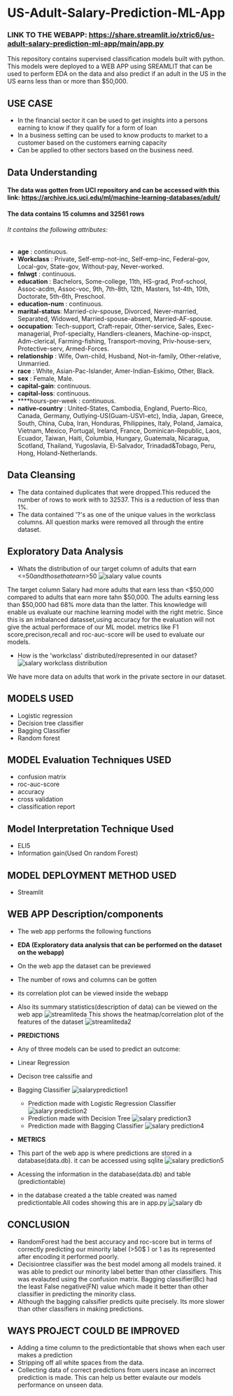 # US-Adult-Salary-Prediction-ML-App
### LINK TO THE WEBAPP: https://share.streamlit.io/xtric6/us-adult-salary-prediction-ml-app/main/app.py
This repository contains supervised classification models built with python. This models were deployed to a WEB APP using SREAMLIT that can be used to perform EDA on the data and also predict if an adult in the US in the US earns less than or more than $50,000.

## USE CASE
- In the financial sector it can be used to get insights into a persons earning to know if they qualify for a form of loan
- In a business setting can be used to know products to market to a customer based on the customers earning capacity
- Can be applied to other sectors based on the business need.

## Data Understanding
#### The data was gotten from UCI repository and can be accessed with this link: https://archive.ics.uci.edu/ml/machine-learning-databases/adult/

#### The data contains 15 columns and 32561 rows

###### It contains the following attributes:
- ****age**** : continuous.
- ****Workclass**** : Private, Self-emp-not-inc, Self-emp-inc, Federal-gov, Local-gov, State-gov, Without-pay, Never-worked.
- ****fnlwgt**** : continuous.
- ****education**** : Bachelors, Some-college, 11th, HS-grad, Prof-school, Assoc-acdm, Assoc-voc, 9th, 7th-8th, 12th, Masters, 1st-4th, 10th, Doctorate, 5th-6th, Preschool.
- ****education-num**** : continuous.
- ****marital-status****: Married-civ-spouse, Divorced, Never-married, Separated, Widowed, Married-spouse-absent, Married-AF-spouse.
- ****occupation****: Tech-support, Craft-repair, Other-service, Sales, Exec-managerial, Prof-specialty, Handlers-cleaners, Machine-op-inspct, Adm-clerical, Farming-fishing, Transport-moving, Priv-house-serv, Protective-serv, Armed-Forces.
- ****relationship**** : Wife, Own-child, Husband, Not-in-family, Other-relative, Unmarried.
- ****race**** : White, Asian-Pac-Islander, Amer-Indian-Eskimo, Other, Black.
- ****sex**** : Female, Male.
- ****capital-gain****: continuous.
- ****capital-loss****: continuous.
- ****hours-per-week : continuous.
- ****native-country**** : United-States, Cambodia, England, Puerto-Rico, Canada, Germany, Outlying-US(Guam-USVI-etc), India, Japan, Greece, South, China, Cuba, Iran, Honduras, Philippines, Italy, Poland, Jamaica, Vietnam, Mexico, Portugal, Ireland, France, Dominican-Republic, Laos, Ecuador, Taiwan, Haiti, Columbia, Hungary, Guatemala, Nicaragua, Scotland, Thailand, Yugoslavia, El-Salvador, Trinadad&Tobago, Peru, Hong, Holand-Netherlands.

## Data Cleansing
- The data contained duplicates that were dropped.This reduced the number of rows to work with to 32537. This is a reduction of less than 1%.
- The data contained '?'s as one of the unique values in the workclass columns. All question marks were removed all through the entire dataset.

## Exploratory Data Analysis
- Whats the distribution of our target column of adults that earn <=$50 and those that earn >$50
![salary value counts](https://user-images.githubusercontent.com/40510766/149764566-19b8182f-2047-4649-82b3-35c40d1729da.JPG)

The target column Salary had more adults that earn less than <$50,000 compared to adults that earn more tahn $50,000. The adults earning less than $50,000 had 68% more data than the latter.
This knowledge will enable us evaluate our machine learning model with the right metric. Since this is an imbalanced datasset,using accuracy for the evaluation will not give the  actual performace of our ML model. metrics like F1 score,precison,recall and roc-auc-score will be used to evaluate our models.

- How is the 'workclass' distributed/represented in our dataset?
![salary workclass distribution](https://user-images.githubusercontent.com/40510766/149765722-8768ed9a-b543-4af7-acfd-60e6b68431bd.JPG)

We have more data on adults that work in the private sectore in our dataset.

## MODELS USED
- Logistic regression
- Decision tree classifier
- Bagging Classifier
- Random forest

## MODEL Evaluation Techniques USED
- confusion matrix
- roc-auc-score
- accuracy
- cross validation
- classification report

## Model Interpretation Technique Used
- ELI5
- Information gain(Used On random Forest)

## MODEL DEPLOYMENT METHOD USED
- Streamlit

## WEB APP Description/components
- The web app performs the following functions
- **EDA (Exploratory data analysis that can be performed on the dataset on the webapp)**
- On the web app the dataset can be previewed
- The number of rows and columns can be gotten
- its correlation plot can be viewed inside the webapp
- Also its summary statistics(description of data) can be viewed on the web app
![streamliteda](https://user-images.githubusercontent.com/40510766/149770465-e99dd905-ffc5-4bb2-b814-86d59171ad53.JPG)
This shows the heatmap/correlation plot of the features of the dataset
![streamliteda2](https://user-images.githubusercontent.com/40510766/149771108-9e01ded6-5e2b-46e0-a2de-890b88516e26.JPG)

- **PREDICTIONS**
- Any of three models can be used to predict an outcome:
 - Linear Regression
 - Decison tree calssifie and 
 - Bagging Classifier
![salaryprediction1](https://user-images.githubusercontent.com/40510766/149773271-95f563ad-dfce-4337-882d-d09fb0c4fbc7.JPG)
    - Prediction made with Logistic Regression Classifier
![salary prediction2](https://user-images.githubusercontent.com/40510766/149773362-75e39a69-b720-463b-8e65-158614943f36.JPG)
    - Prediction made with Decision Tree
![salary prediction3](https://user-images.githubusercontent.com/40510766/149773374-00532410-44bd-472b-a21b-6f106358e4f7.JPG)
    - Prediction made with Bagging Classifier
![salary prediction4](https://user-images.githubusercontent.com/40510766/149773385-64622697-5af3-4845-a1ed-4b423585e00c.JPG)
 
- **METRICS**
 - This part of the web app is where predictions are stored in a database(data.db). it can be accessed using sqlite
![salary prediction5](https://user-images.githubusercontent.com/40510766/149773393-2a9b909b-5b2b-40bd-ab16-82ca728b407f.JPG)
 - Acessing the information in the database(data.db) and table (predictiontable)
  - in the database created a the table created was named predictiontable.All codes showing this are in app.py
   ![salary db](https://user-images.githubusercontent.com/40510766/149777677-16fa2ade-0802-48dc-8a2a-fc1f3a34ced1.JPG)
   
## CONCLUSION
- RandomForest had the best accuracy and roc-score but in terms of correctly predicting our minority label (>50$ ) or 1 as its represented after encoding it performed poorly.
- Decisiontree classifier was the best model among all models trained. it was able to predict our minority label better than other classifiers. This was evalauted using the confusion matrix. Bagging classifier(Bc) had the least False negative(FN)  value which made it better than other classifier in predicting the minority class.
- Although the bagging calssifier predicts quite precisely. Its more slower than other classifiers in making predictions.

## WAYS PROJECT COULD BE IMPROVED
- Adding a time column to the predictiontable that shows when each user makes a prediction
- Stripping off all white spaces from the data.
- Collecting data of correct predictions from users incase an incorrect prediction is made. This can help us better evalaute our models performance on unseen data.






